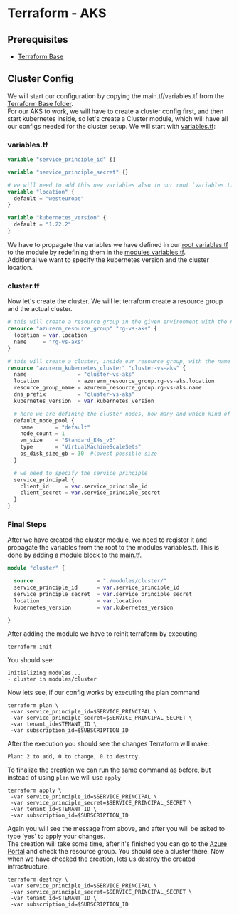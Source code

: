 # Terraform - AKS
## Prerequisites
- [Terraform Base](../base/terraform-base.md)
## Cluster Config
We will start our configuration by copying the main.tf/variables.tf from the [Terraform Base folder](../base). <br>
For our AKS to work, we will have to create a cluster config first, and then start kubernetes inside, so let's create a Cluster module, 
which will have all our configs needed for the cluster setup. We will start with [variables.tf](./modules/cluster/variable.tf):
### variables.tf
```terraform
variable "service_principle_id" {}

variable "service_principle_secret" {}

# we will need to add this new variables also in our root `variables.tf`
variable "location" {
  default = "westeurope"
}

variable "kubernetes_version" {
  default = "1.22.2"
}
```

We have to propagate the variables we have defined in our [root variables.tf](variables.tf) to the module 
by redefining them in the [modules variables.tf](./modules/cluster/variable.tf). <br> 
Additional we want to specify the kubernetes version and the cluster location. 

### cluster.tf
Now let's create the cluster. We will let terraform create a resource group and the actual cluster.

```terraform
# this will create a resource group in the given environment with the name `rg-vs-aks`
resource "azurerm_resource_group" "rg-vs-aks" {
  location = var.location
  name     = "rg-vs-aks"
}

# this will create a cluster, inside our resource group, with the name `cluster-vs-aks`
resource "azurerm_kubernetes_cluster" "cluster-vs-aks" {
  name                = "cluster-vs-aks"
  location            = azurerm_resource_group.rg-vs-aks.location
  resource_group_name = azurerm_resource_group.rg-vs-aks.name
  dns_prefix          = "cluster-vs-aks"
  kubernetes_version  = var.kubernetes_version

  # here we are defining the cluster nodes, how many and which kind of nodes we want to have in our cluster
  default_node_pool {
    name       = "default"
    node_count = 1
    vm_size    = "Standard_E4s_v3"
    type       = "VirtualMachineScaleSets"
    os_disk_size_gb = 30  #lowest possible size
  }

  # we need to specify the service principle
  service_principal {
    client_id     = var.service_principle_id
    client_secret = var.service_principle_secret
  }
}
```

### Final Steps
After we have created the cluster module, we need to register it and propagate the variables from the root to the modules variables.tf. 
This is done by adding a module block to the [main.tf](main.tf).

```terraform
module "cluster" {

  source                    = "./modules/cluster/"
  service_principle_id      = var.service_principle_id
  service_principle_secret  = var.service_principle_secret
  location                  = var.location
  kubernetes_version        = var.kubernetes_version

}
```

After adding the module we have to reinit terraform by executing

```shell
terraform init
```

You should see:
```text
Initializing modules...
- cluster in modules/cluster
```
Now lets see, if our config works by executing the plan command

```shell
terraform plan \
 -var service_principle_id=$SERVICE_PRINCIPAL \
 -var service_principle_secret=$SERVICE_PRINCIPAL_SECRET \
 -var tenant_id=$TENANT_ID \
 -var subscription_id=$SUBSCRIPTION_ID
```
After the execution you should see the changes Terraform will make:

````text
Plan: 2 to add, 0 to change, 0 to destroy.
````

To finalize the creation we can run the same command as before, but instead of using `plan` we will use `apply` 
```shell
terraform apply \
 -var service_principle_id=$SERVICE_PRINCIPAL \
 -var service_principle_secret=$SERVICE_PRINCIPAL_SECRET \
 -var tenant_id=$TENANT_ID \
 -var subscription_id=$SUBSCRIPTION_ID
```
Again you will see the message from above, and after you will be asked to type 'yes' to apply your changes. <br>
The creation will take some time, after it's finished you can go to the [Azure Portal](https://portal.azure.com/) and check the resource group.
You should see a cluster there. Now when we have checked the creation, lets us destroy the created infrastructure.

```shell
terraform destroy \
 -var service_principle_id=$SERVICE_PRINCIPAL \
 -var service_principle_secret=$SERVICE_PRINCIPAL_SECRET \
 -var tenant_id=$TENANT_ID \
 -var subscription_id=$SUBSCRIPTION_ID
```

